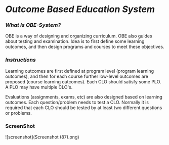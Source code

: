 # ***Outcome Based Education System***
### ***What Is OBE-System?***
OBE is a way of designing and organizing curriculum. OBE also guides about testing and examination. Idea is to first define some learning outcomes, and then design programs and courses to meet these objectives.
### ***Instructions***
Learning outcomes are first defined at program level (program learning outcomes), and then for each course further low-level outcomes are proposed (course learning outcomes). Each CLO should satisfy some PLO. A PLO may have multiple CLO's.

Evaluations (assignments, exams, etc) are also designed based on learning outcomes. Each question/problem needs to test a CLO. Normally it is required that each CLO should be tested by at least two different questions or problems.
### **ScreenShot**
![screenshot](Screenshot (87).png)


